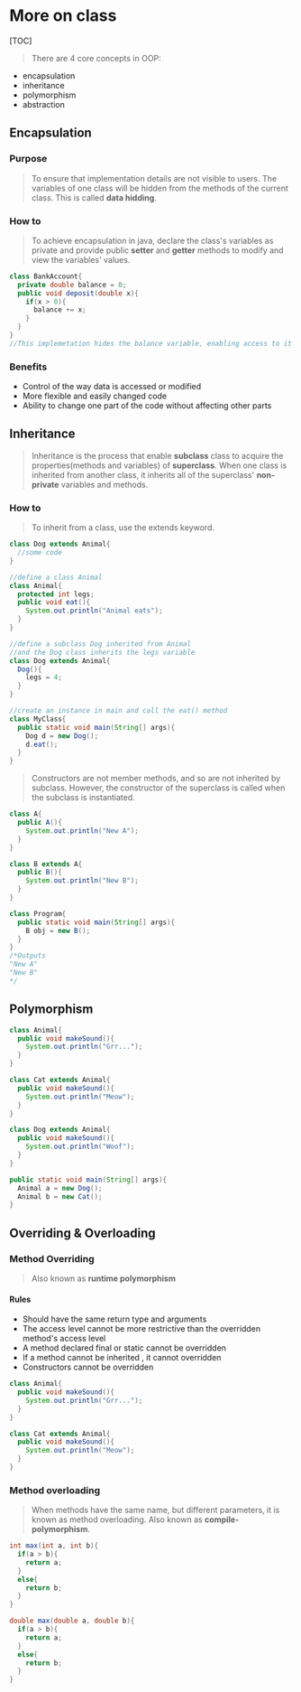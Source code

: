 # More on class

[TOC]

> There are 4 core concepts in OOP: 

- encapsulation
- inheritance 
- polymorphism
- abstraction

## Encapsulation

### Purpose

> To ensure that implementation details are not visible to users. The variables of one class will be hidden from the methods of the current class. This is called **data hidding**.

### How to 

> To achieve encapsulation in java, declare the class's variables as private and provide public **setter** and **getter** methods to modify and view the variables' values.

```java
class BankAccount{
  private double balance = 0;
  public void deposit(double x){
    if(x > 0){
      balance += x;
    }
  }
}
//This implemetation hides the balance variable, enabling access to it only through the deposit method.
```

### Benefits

- Control of the way data is accessed or modified
- More flexible and easily changed code
- Ability to change one part of the code without affecting other parts

## Inheritance

> Inheritance is the process that enable **subclass** class to acquire the properties(methods and variables) of **superclass**. When one class is inherited from another class, it inherits all of the superclass' **non-private** variables and methods.

### How to

> To inherit from a class, use the extends keyword.

```java
class Dog extends Animal{
  //some code
}
```

```java
//define a class Animal
class Animal{
  protected int legs;
  public void eat(){
    System.out.println("Animal eats");
  }
}

//define a subclass Dog inherited from Animal
//and the Dog class inherits the legs variable
class Dog extends Animal{
  Dog(){
    legs = 4;
  }
}

//create an instance in main and call the eat() method
class MyClass{
  public static void main(String[] args){
    Dog d = new Dog();
    d.eat();
  }
}
```

> Constructors are not member methods, and so are not inherited by subclass. However, the constructor of the superclass is called when the subclass is instantiated.

```java
class A{
  public A(){
    System.out.println("New A");
  }
}

class B extends A{
  public B(){
    System.out.println("New B");
  }
}

class Program{
  public static void main(String[] args){
    B obj = new B();
  }
}
/*Outputs
"New A"
"New B"
*/
```

## Polymorphism

```java
class Animal{
  public void makeSound(){
    System.out.println("Grr...");
  }
}

class Cat extends Animal{
  public void makeSound(){
    System.out.println("Meow");
  }
}

class Dog extends Animal{
  public void makeSound(){
    System.out.println("Woof");
  }
}

public static void main(String[] args){
  Animal a = new Dog();
  Animal b = new Cat();
}
```



## Overriding & Overloading

### Method Overriding

> Also known as **runtime polymorphism**

#### Rules

- Should have the same return type and arguments
- The access level cannot be more restrictive than the overridden method's access level
- A method declared final or static cannot be overridden
- If a method cannot be inherited , it cannot overridden
- Constructors cannot be overridden

```java
class Animal{
  public void makeSound(){
    System.out.println("Grr...");
  }
}

class Cat extends Animal{
  public void makeSound(){
    System.out.println("Meow");
  }
}
```



### Method overloading

> When methods have the same name, but different parameters, it is known as method overloading. Also known as **compile-polymorphism**.

```java
int max(int a, int b){
  if(a > b){
    return a;
  }
  else{
    return b;
  }
}

double max(double a, double b){
  if(a > b){
    return a;
  }
  else{
    return b;
  }
}
```



